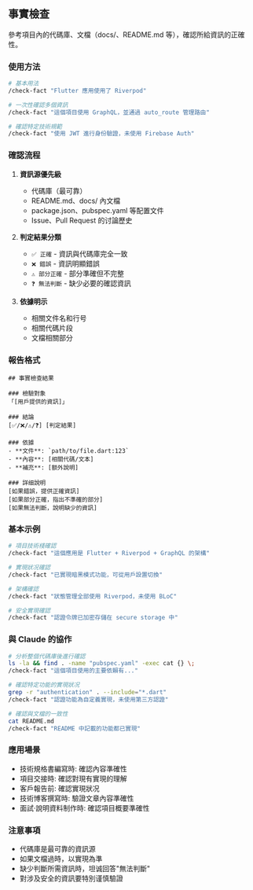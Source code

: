## 事實檢查

參考項目內的代碼庫、文檔（docs/、README.md 等），確認所給資訊的正確性。

### 使用方法

```bash
# 基本用法
/check-fact "Flutter 應用使用了 Riverpod"

# 一次性確認多個資訊
/check-fact "這個項目使用 GraphQL，並通過 auto_route 管理路由"

# 確認特定技術規範
/check-fact "使用 JWT 進行身份驗證，未使用 Firebase Auth"
```

### 確認流程

1. **資訊源優先級**
   - 代碼庫（最可靠）
   - README.md、docs/ 內文檔
   - package.json、pubspec.yaml 等配置文件
   - Issue、Pull Request 的讨論歷史

2. **判定結果分類**
   - `✅ 正確` - 資訊與代碼庫完全一致
   - `❌ 錯誤` - 資訊明顯錯誤
   - `⚠️ 部分正確` - 部分準確但不完整
   - `❓ 無法判斷` - 缺少必要的確認資訊

3. **依據明示**
   - 相關文件名和行号
   - 相關代碼片段
   - 文檔相關部分

### 報告格式

```
## 事實檢查結果

### 檢驗對象
「[用戶提供的資訊]」

### 結論
[✅/❌/⚠️/❓] [判定結果]

### 依據
- **文件**: `path/to/file.dart:123`
- **內容**: [相關代碼/文本]
- **補充**: [额外說明]

### 詳细說明
[如果錯誤，提供正確資訊]
[如果部分正確，指出不準確的部分]
[如果無法判斷，說明缺少的資訊]
```

### 基本示例

```bash
# 項目技術棧確認
/check-fact "這個應用是 Flutter + Riverpod + GraphQL 的架構"

# 實現狀况確認  
/check-fact "已實現暗黑模式功能，可從用戶設置切換"

# 架構確認
/check-fact "狀態管理全部使用 Riverpod，未使用 BLoC"

# 安全實現確認
/check-fact "認證令牌已加密存儲在 secure storage 中"
```

### 與 Claude 的協作

```bash
# 分析整個代碼庫後進行確認
ls -la && find . -name "pubspec.yaml" -exec cat {} \;
/check-fact "這個項目使用的主要依賴有..."

# 確認特定功能的實現狀况
grep -r "authentication" . --include="*.dart"
/check-fact "認證功能為自定義實現，未使用第三方認證"

# 確認與文檔的一致性
cat README.md
/check-fact "README 中記載的功能都已實現"
```

### 應用場景

- 技術規格書編寫時: 確認內容準確性
- 項目交接時: 確認對現有實現的理解
- 客戶報告前: 確認實現狀况
- 技術博客撰寫時: 驗證文章內容準確性
- 面試·說明資料制作時: 確認項目概要準確性

### 注意事項

- 代碼庫是最可靠的資訊源
- 如果文檔過時，以實現為準
- 缺少判斷所需資訊時，坦诚回答"無法判斷"
- 對涉及安全的資訊要特別谨慎驗證
